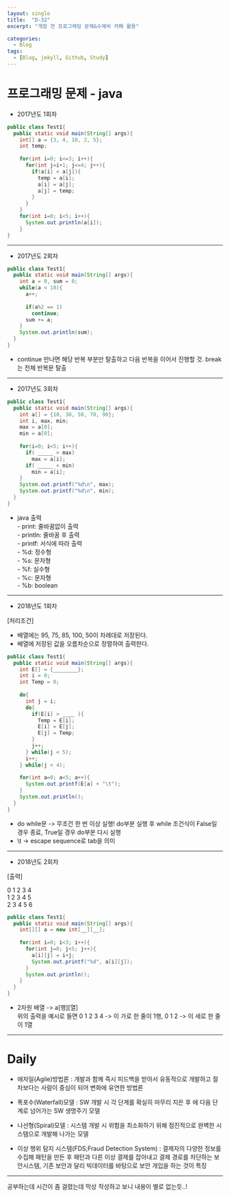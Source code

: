 ```yaml
---
layout: single
title:  "D-32"
excerpt: "개정 전 프로그래밍 문제&수제비 카페 활용"

categories:
  - Blog
tags:
  - [Blog, jekyll, Github, Study]
---
```

# 프로그래밍 문제 - java

* 2017년도 1회차

```java
public class Test1{
  public static void main(String[] args){
    int[] a = {3, 4, 10, 2, 5};
    int temp;
    
    for(int i=0; i<=3; i++){
      for(int j=i+1; j<=4; j++){
        if(a[i] < a[j]){
          temp = a[i];
          a[i] = a[j];
          a[j] = temp;
        }
      }
    }
    for(int i=0; i<5; i++){
      System.out.println(a[i]);
    }
}
```

***

* 2017년도 2회차

```java
public class Test1{
  public static void main(String[] args){
    int a = 0, sum = 0;
    while(a < 10){
      a++;
      
      if(a%2 == 1)
        continue;
      sum += a;
    }
    System.out.println(sum);
  }
}
```

- continue 만나면 해당 반복 부분만 탈출하고 다음 반복을 이어서 진행할 것. break는 전체 반복문 탈출   

***

* 2017년도 3회차

```java
public class Test1{
  public static void main(String[] args){
    int a[] = {10, 30, 50, 70, 90};
    int i, max, min;
    max = a[0];
    min = a[0];
    
    for(i=0; i<5; i++){
      if( _____ > max)
        max = a[i];
      if( _____ < min)
        min = a[i];
    }
    System.out.printf("%d\n", max);
    System.out.printf("%d\n", min);
  }
}
```

- java 출력   
      - print: 줄바꿈없이 출력   
      - println: 줄바꿈 후 출력   
      - printf: 서식에 따라 출력    
        - %d: 정수형    
        - %s: 문자형    
        - %f: 실수형    
        - %c: 문자형    
        - %b: boolean  
              
***

* 2018년도 1회차    

[처리조건]

  - 배열에는 95, 75, 85, 100, 50이 차례대로 저장된다.
  - 배열에 저장된 값을 오름차순으로 정렬하여 출력한다.

```java
public class Test1{
  public static void main(String[] args){
    int E[] = {________};
    int i = 0;
    int Temp = 0;
    
    do{
      int j = i;
      do{
        if(E[i] > ____ ){
          Temp = E[i];
          E[i] = E[j];
          E[j] = Temp;
        }
        j++;
      } while(j < 5);
      i++;
    } while(j < 4);
    
    for(int a=0; a<5; a++){
      System.out.printf(E[a] + "\t");
    }
    System.out.println();
  }
}
```

- do while문 -> 무조건 한 번 이상 실행! do부분 실행 후 while 조건식이 False일 경우 종료, True일 경우 do부분 다시 실행
- \t -> escape sequence로 tab을 의미
    
***

* 2018년도 2회차    

[출력]

  0 1 2 3 4    
  1 2 3 4 5    
  2 3 4 5 6
  
```java
public class Test1{
  public static void main(String[] args){
    int[][] a = new int[__][__];
    
    for(int i=0; i<3; i++){
      for(int j=0; j<5; j++){
        a[i][j] = i+j;
        System.out.printf("%d", a[i][j]);
      }
      System.out.println();
    }
  }
}
```

- 2차원 배열 -> a[행][열]    
위의 출력을 예시로 들면 0 1 2 3 4 -> 이 가로 한 줄이 1행, 0 1 2 -> 이 세로 한 줄이 1열  

***

# Daily
* 애자일(Agile)방법론
: 개발과 함께 즉시 피드백을 받아서 유동적으로 개발하고 절차보다는 사람이 중심이 되어 변화에 유연한 방법론

* 폭포수(Waterfall)모델
: SW 개발 시 각 단계를 확실히 마무리 지은 후 에 다음 단계로 넘어가는 SW 생명주기 모델

* 나선형(Spiral)모델
: 시스템 개발 시 위험을 최소화하기 위해 점진적으로 완벽한 시스템으로 개발해 나가는 모델

* 이상 행위 탐지 시스템(FDS;Fraud Detection System)
: 결제자의 다양한 정보를 수집해 패턴을 만든 후 패턴과 다른 이상 결제를 잡아내고 결제 경로를 차단하는 보안시스템, 기존 보안과 달리 빅데이터를 바탕으로 보안 개입을 하는 것이 특징

***

공부하는데 시간이 좀 걸렸는데 막상 작성하고 보니 내용이 별로 없는듯..!

